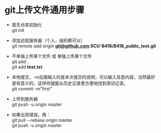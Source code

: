 # git上传文件通用步骤
- 首先仓库初始化  
 git init

- 添加远程服务器（个人，组织都可以）   
git remote add origin  **git@github.com:SCU-B418/B418_public_test.git**   

- 不单独上传某个文件 或  单独上传某个文件  
  git add **.**  
  git add **test.txt**  

- 本地提交，-m后面输入的是本次提交的说明，可以输入任意内容，当然最好是有意义的，这样你就能从历史记录里方便地找到改动记录。  
git commit -m"first" 

- 上传到服务器  
git push -u origin master  

- 如果出现错误，用：  
git pull --rebase origin master  
git push -u origin master  
